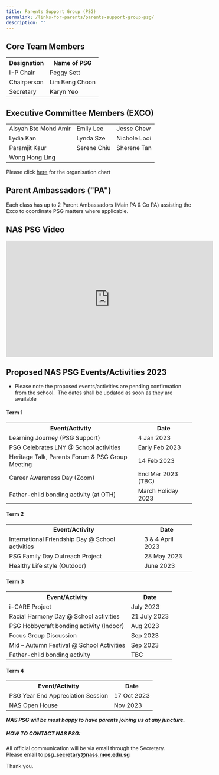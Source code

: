 ```yaml
---
title: Parents Support Group (PSG)
permalink: /links-for-parents/parents-support-group-psg/
description: ""
---
```

Core Team Members
-----------------
<table>
	<tr><th>Designation</th><th>Name of PSG</th></tr>
	<tr><td>I-P Chair</td><td>Peggy Sett</td></tr>
	<tr><td>Chairperson</td><td>Lim Beng Choon</td></tr>
	<tr><td>Secretary</td><td>Karyn Yeo</td></tr>
</table>



Executive Committee Members (EXCO)
----------------------------------
<table>
	<tr>
		<td>Aisyah Bte Mohd Amir</td>
		<td>Emily Lee</td>
		<td>Jesse Chew</td>
	</tr>
	<tr>
		<td>Lydia Kan</td>
		<td>Lynda Sze</td>
		<td>Nichole Looi</td>
	</tr>
	<tr>
		<td>Paramjit Kaur</td>
		<td>Serene Chiu</td>
		<td>Sherene Tan</td>
	</tr>
	<tr>
		<td>Wong Hong Ling</td>
	</tr>
</table>

Please click [here](https://drive.google.com/file/d/1ffPOqqLj18YNNLWvUZ3Us9eMMC7WaLXB/view) for the organisation chart  
  
  

Parent Ambassadors ("PA")
-------------------------

  

Each class has up to 2 Parent Ambassadors (Main PA & Co PA) assisting the Exco to coordinate PSG matters where applicable.

  

NAS PSG Video
-------------
<iframe width="560" height="315" src="https://www.youtube.com/embed/EXJXwg3MbLY" title="YouTube video player" frameborder="0" allow="accelerometer; autoplay; clipboard-write; encrypted-media; gyroscope; picture-in-picture; web-share" allowfullscreen></iframe>

Proposed NAS PSG Events/Activities 2023
-------------------------

* Please note the proposed events/activities are pending confirmation from the school.&nbsp; The dates shall be updated as soon as they are available

#### **Term 1**
<table>
	<tr>
		<th>Event/Activity</th><th>Date</th>
	</tr>
	<tr>
		<td>Learning Journey (PSG Support)</td>
		<td>4 Jan 2023</td>
	</tr>
	<tr>
		<td>PSG Celebrates LNY @ School activities</td>
		<td>Early Feb 2023</td>
	</tr>
	<tr>
		<td>Heritage Talk, Parents Forum & PSG Group Meeting</td>
		<td>14 Feb 2023</td>
	</tr>
	<tr>
		<td>Career Awareness Day (Zoom)</td>
		<td>End Mar 2023 (TBC)</td>
	</tr>
	<tr>
		<td>Father-child bonding activity (at OTH)</td>
		<td>March Holiday 2023</td>
	</tr>
</table>


#### **Term 2**
<table>
	<tr>
		<th>Event/Activity</th><th>Date</th>
	</tr>
	<tr>
		<td>International Friendship Day @ School activities</td>
		<td>3 & 4 April 2023</td>
	</tr>
	<tr>
		<td>PSG Family Day Outreach Project</td>
		<td>28 May 2023</td>
	</tr>
	<tr>
		<td>Healthy Life style (Outdoor)</td>
		<td>June 2023</td>
	</tr>
</table>	


#### **Term 3**
<table>
	<tr>
		<th>Event/Activity</th><th>Date</th>
	</tr>
	<tr>
		<td>i-CARE Project</td>
		<td>July 2023</td>
	</tr>
	<tr>
		<td>Racial Harmony Day @ School activities</td>
		<td>21 July 2023</td>
	</tr>
	<tr>
		<td>PSG Hobbycraft bonding activity (Indoor)</td>
		<td>Aug 2023</td>
	</tr>
	<tr>
		<td>Focus Group Discussion</td>
		<td>Sep 2023</td>
	</tr>
	<tr>
		<td>Mid – Autumn Festival @ School Activities</td>
		<td>Sep 2023</td>
	</tr>
	<tr>
		<td>Father-child bonding activity</td>
		<td>TBC</td>
	</tr>
</table>

#### **Term 4**
<table>
	<tr>
		<th>Event/Activity</th><th>Date</th>
	</tr>
	<tr>
		<td>PSG Year End Appreciation Session</td>
		<td>17 Oct 2023</td>
	</tr>
	<tr>
		<td>NAS Open House</td>
		<td>Nov 2023</td>
	</tr>
</table>


**_NAS PSG will be most happy to have parents joining us at any juncture._**

##### **HOW TO CONTACT NAS PSG:**

All official communication will be via email through the Secretary.<br>
Please email to
[**psg\_secretary@nass.moe.edu.sg**](mailto:psg_secretary@nass.moe.edu.sg)

Thank you.